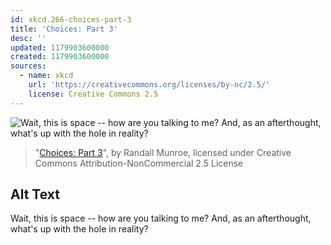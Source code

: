 ```yaml
---
id: xkcd.266-choices-part-3
title: 'Choices: Part 3'
desc: ''
updated: 1179903600000
created: 1179903600000
sources:
  - name: xkcd
    url: 'https://creativecommons.org/licenses/by-nc/2.5/'
    license: Creative Commons 2.5
---
```

![Wait, this is space -- how are you talking to me?  And, as an afterthought, what's up with the hole in reality?](https://imgs.xkcd.com/comics/choices_part_3.jpg)
> "[Choices: Part 3](https://xkcd.com/266/)", by Randall Munroe, licensed under Creative Commons Attribution-NonCommercial 2.5 License

## Alt Text
Wait, this is space -- how are you talking to me?  And, as an afterthought, what's up with the hole in reality?
